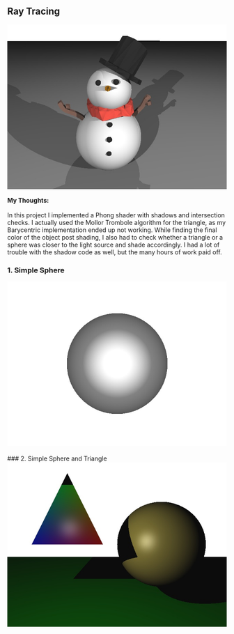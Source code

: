 ## Ray Tracing

<img src="images/003.jpg?raw=true"/>

**My Thoughts:** 
<br><br>
In this project I implemented a Phong shader with shadows and intersection checks. I actually used the Mollor Trombole algorithm for the triangle, as my Barycentric implementation ended up not working. While finding the final color of the object post shading, I also had to check whether a triangle or a sphere was closer to the light source and shade accordingly. I had a lot of trouble with the shadow code as well, but the many hours of work paid off. 

### 1. Simple Sphere                                                          
<img src="images/000.jpg?raw=true"/>     
<br><br>
### 2. Simple Sphere and Triangle
<img src="images/001.jpg?raw=true"/>



